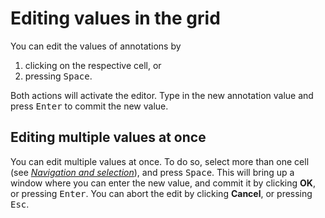 # Editing values in the grid

You can edit the values of annotations by

1. clicking on the respective cell, or
2. pressing <kbd>Space</kbd>.

Both actions will activate the editor. Type in the new annotation value and press <kbd>Enter</kbd> to commit the new value.

## Editing multiple values at once

You can edit multiple values at once. To do so, select more than one cell (see [*Navigation and selection*](#navigation-and-selection)), and press <kbd>Space</kbd>. This will bring up a window where you can enter the new value, and commit it by clicking **OK**, or pressing <kbd>Enter</kbd>. You can abort the edit by clicking **Cancel**, or pressing <kbd>Esc</kbd>. 

